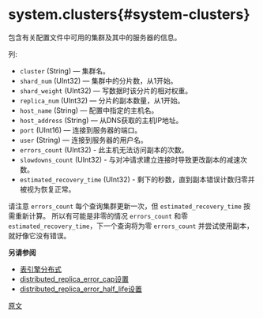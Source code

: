 # system.clusters{#system-clusters}

包含有关配置文件中可用的集群及其中的服务器的信息。

列:

-   `cluster` (String) — 集群名。
-   `shard_num` (UInt32) — 集群中的分片数，从1开始。
-   `shard_weight` (UInt32) — 写数据时该分片的相对权重。
-   `replica_num` (UInt32) — 分片的副本数量，从1开始。
-   `host_name` (String) — 配置中指定的主机名。
-   `host_address` (String) — 从DNS获取的主机IP地址。
-   `port` (UInt16) — 连接到服务器的端口。
-   `user` (String) — 连接到服务器的用户名。
-   `errors_count` (UInt32) - 此主机无法访问副本的次数。
-   `slowdowns_count` (UInt32) - 与对冲请求建立连接时导致更改副本的减速次数。
-   `estimated_recovery_time` (UInt32) - 剩下的秒数，直到副本错误计数归零并被视为恢复正常。

请注意 `errors_count` 每个查询集群更新一次，但 `estimated_recovery_time` 按需重新计算。 所以有可能是非零的情况 `errors_count` 和零 `estimated_recovery_time`，下一个查询将为零 `errors_count` 并尝试使用副本，就好像它没有错误。

**另请参阅**

-   [表引擎分布式](../../engines/table-engines/special/distributed.md)
-   [distributed_replica_error_cap设置](../../operations/settings/settings.md#settings-distributed_replica_error_cap)
-   [distributed_replica_error_half_life设置](../../operations/settings/settings.md#settings-distributed_replica_error_half_life)

[原文](https://clickhouse.com/docs/zh/operations/system-tables/clusters) <!--hide-->

